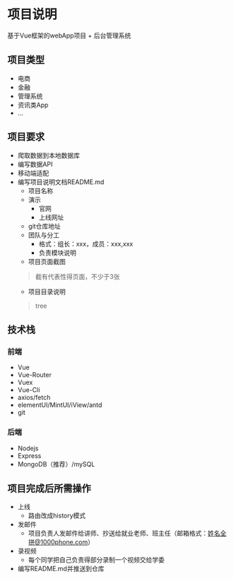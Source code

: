 # 项目说明

基于Vue框架的webApp项目 + 后台管理系统

## 项目类型
* 电商
* 金融
* 管理系统
* 资讯类App
* ...

## 项目要求
* 爬取数据到本地数据库
* 编写数据API
* 移动端适配
* 编写项目说明文档README.md
    * 项目名称
    * 演示
        * 官网
        * 上线网址
    * git仓库地址
    * 团队与分工
        * 格式：组长：xxx，成员：xxx,xxx
        * 负责模块说明
    * 项目页面截图
    >截有代表性得页面，不少于3张
    * 项目目录说明
    > tree


## 技术栈

### 前端
* Vue
* Vue-Router
* Vuex
* Vue-Cli
* axios/fetch
* elementUI/MintUI/iView/antd
* git

### 后端
* Nodejs
* Express
* MongoDB（推荐）/mySQL


## 项目完成后所需操作
* 上线
    * 路由改成history模式
* 发邮件
    * 项目负责人发邮件给讲师、抄送给就业老师、班主任（邮箱格式：姓名全拼@1000phone.com）
* 录视频
    * 每个同学把自己负责得部分录制一个视频交给学委
* 编写README.md并推送到仓库
    
